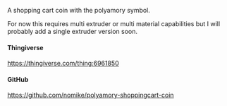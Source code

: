 A shopping cart coin with the polyamory symbol.

For now this requires multi extruder or multi material capabilities but I will probably add a
single extruder version soon.

#### Thingiverse

<https://thingiverse.com/thing:6961850>

#### GitHub

<https://github.com/nomike/polyamory-shoppingcart-coin>
